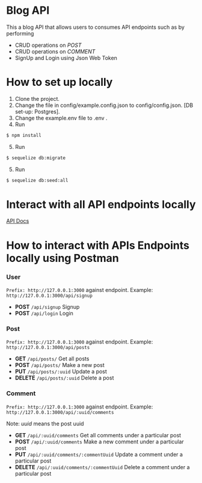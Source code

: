 # Blog API

This a blog API that allows users to consumes API endpoints such as by performing
- CRUD operations on *POST*
- CRUD operations on *COMMENT*
- SignUp and Login using Json Web Token

#  How to set up locally

1. Clone the project.
2. Change the file in config/example.config.json to config/config.json. [DB set-up: Postgres].
3. Change the example.env file to .env .
4. Run
```sh
$ npm install
```
5. Run
```sh
$ sequelize db:migrate
```
5. Run
```sh
$ sequelize db:seed:all
```
# Interact with all API endpoints locally
[API Docs](http://127.0.0.1:3000/api-docs)

# How to interact with APIs Endpoints locally using Postman
### User

`Prefix: http://127.0.0.1:3000` against endpoint. Example: `http://127.0.0.1:3000/api/signup`
* **POST** `/api/signup` Signup
* **POST** `/api/login` Login


### Post

`Prefix: http://127.0.0.1:3000` against endpoint. Example: `http://127.0.0.1:3000/api/posts`
* **GET** `/api/posts/` Get all posts
* **POST** `/api/posts/` Make a new post
* **PUT** `/api/posts/:uuid` Update a post
* **DELETE** `/api/posts/:uuid` Delete a post

### Comment

`Prefix: http://127.0.0.1:3000` against endpoint. Example: `http://127.0.0.1:3000/api/:uuid/comments`

Note: *uuid* means the post uuid
* **GET** `/api/:uuid/comments` Get all comments under a particular post
* **POST** `/api/:uuid/comments` Make a new comment under a particular post
* **PUT** `/api/:uuid/comments/:commentUuid` Update a comment under a particular post
* **DELETE** `/api/:uuid/comments/:commentUuid` Delete a comment under a particular post
